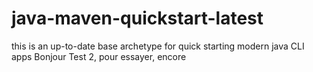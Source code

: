 # java-maven-quickstart-latest

 this is an up-to-date base archetype for quick starting modern java CLI apps 
Bonjour
Test 2, pour essayer, encore